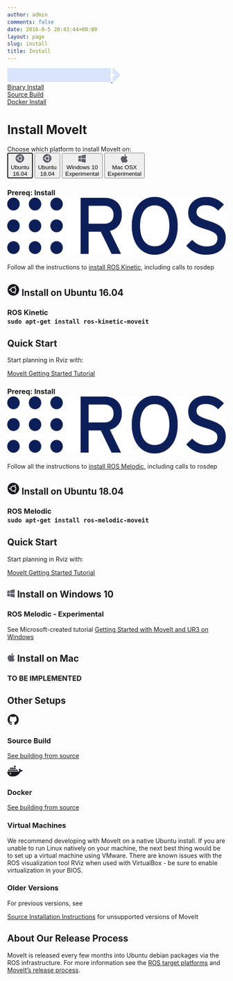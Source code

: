 ```yaml
---
author: admin
comments: false
date: 2016-8-5 20:43:44+00:00
layout: page
slug: install
title: Install
---
```

<div class='row no-gutters'>
  <div class="rectangle-boarder-tall col-3 col-sm-3">
    <a href="/install/">
      <div class="row no-gutters">
        <img src="/assets/install_page/current_page_left.png" class="current-page-image-left">
        <img src="/assets/install_page/current_page_right.png" class="current-page-image-right">
        <div class="font-current-page">
          Binary Install
        </div>
      </div>
    </a>
    <a href="/install/source/">
      <div class="row font-other-page">
        Source Build
      </div>
    </a>
    <a href="/install/docker/">
      <div class="row font-other-page">
        Docker Install
      </div>
    </a>
  </div>

  <div class="rectangle-boarder-big col-9 col-sm-9">
    <h1>Install MoveIt</h1>
    Choose which platform to install MoveIt on:
    <div class="row systems-rectangle">
      <button class="btn btn-primary" data-toggle="collapse" data-target="#Ubuntu1" aria-expanded="true" aria-controls="Ubuntu1" autofocus="autofocus">
          <div class="row no-gutters">
            <div class="col-auto">
              <img src="/assets/install_page/ubuntu.png"/>
            </div>
            <div class="col-auto system-type">
              <div class="system-name">
                Ubuntu
              </div>
              16.04
            </div>
          </div>
      </button>
      <button class="btn btn-primary" data-toggle="collapse" data-target="#Ubuntu2" aria-expanded="true" aria-controls="Ubuntu2">
          <div class="row no-gutters">
            <div class="col-auto">
              <img src="/assets/install_page/ubuntu.png"/>
            </div>
            <div class="col-auto system-type">
              <div class="system-name">
                Ubuntu
              </div>
              18.04
            </div>
          </div>
      </button>
      <button class="btn btn-primary" data-toggle="collapse" data-target="#Windows" aria-expanded="true" aria-controls="Windows">
          <div class="row no-gutters">
            <div class="col-auto">
              <img src="/assets/install_page/windows.png"/>
            </div>
            <div class="col-auto system-type">
              <div class="system-name">
                Windows 10
              </div>
              Experimental
            </div>
          </div>
      </button>
      <button class="btn btn-primary" data-toggle="collapse" data-target="#MocOs" aria-expanded="true" aria-controls="MocOs">
          <div class="row no-gutters">
            <div class="col-auto">
              <img src="/assets/install_page/mac-os.png"/>
            </div>
            <div class="col-auto system-type">
              <div class="system-name">
                Mac OSX
              </div>
              Experimental
            </div>
          </div>
      </button>
    </div>
    <div id="accordion">
      <!-- ----------------------------------------------------------------- -->
      <!-- ----------------------------------------------------------------- -->
      <!-- ----------------------------------------------------------------- -->
      <!-- ----------------------------------------------------------------- -->
      <div class="collapse show" id="Ubuntu1" data-parent="#accordion">
        <h3>
          Prereq: Install <img src="/assets/install_page/ros_logo.jpeg"/>
        </h3>
        <p>
          Follow all the instructions to <a href="http://wiki.ros.org/kinetic/Installation" target="_blank">install ROS Kinetic</a>, including calls to <span class="ros-command">rosdep</span>
        </p>
        <div class="horizontal-line"></div>
        <h2>
          <img src="/assets/install_page/ubuntu_black.png"> Install on Ubuntu 16.04
        </h2>
        <h3>
          ROS Kinetic
          <div class="bash-command">
            <code>sudo apt-get install ros-kinetic-moveit</code>
          </div>
        </h3>
        <div class="horizontal-line"></div>
        <h2>
          Quick Start
        </h2>
        <p>
          Start planning in Rviz with:
        </p>
        <a href="http://docs.ros.org/kinetic/api/moveit_tutorials/html/index.html" target="_blank">
          <span class="link-with-background">
            MoveIt Getting Started Tutorial
          </span>
        </a>
      </div>
      <!-- ----------------------------------------------------------------- -->
      <!-- ----------------------------------------------------------------- -->
      <!-- ----------------------------------------------------------------- -->
      <!-- ----------------------------------------------------------------- -->
      <div class="collapse" id="Ubuntu2" data-parent="#accordion">
        <h3>
          Prereq: Install <img src="/assets/install_page/ros_logo.jpeg"/>
        </h3>
        <p>
          Follow all the instructions to <a href="http://wiki.ros.org/melodic/Installation" target="_blank">install ROS Melodic</a>, including calls to <span class="ros-command">rosdep</span>
        </p>
        <div class="horizontal-line"></div>
        <h2>
          <img src="/assets/install_page/ubuntu_black.png"> Install on Ubuntu 18.04
        </h2>
        <h3>
          ROS Melodic
          <div class="bash-command">
            <code>sudo apt-get install ros-melodic-moveit</code>
          </div>
        </h3>
        <div class="horizontal-line"></div>
        <h2>
          Quick Start
        </h2>
        <p>
          Start planning in Rviz with:
        </p>
        <a href="https://ros-planning.github.io/moveit_tutorials/" target="_blank">
          <span class="link-with-background">
            MoveIt Getting Started Tutorial
          </span>
        </a>
      </div>
      <!-- ----------------------------------------------------------------- -->
      <!-- ----------------------------------------------------------------- -->
      <!-- ----------------------------------------------------------------- -->
      <!-- ----------------------------------------------------------------- -->
      <div class="collapse" id="Windows" data-parent="#accordion">
        <h2>
          <img src="/assets/install_page/windows.png"> Install on Windows 10
        </h2>
        <h3>
          ROS Melodic - Experimental
        </h3>
        See Microsoft-created tutorial <a href="https://ms-iot.github.io/ROSOnWindows/Moveit/UR3.html" target="_blank">Getting Started with MoveIt and UR3 on Windows</a>
      </div>
      <!-- ----------------------------------------------------------------- -->
      <!-- ----------------------------------------------------------------- -->
      <!-- ----------------------------------------------------------------- -->
      <!-- ----------------------------------------------------------------- -->
      <div class="collapse" id="MocOs" data-parent="#accordion">
        <h2>
          <img src="/assets/install_page/mac-os.png"> Install on Mac
        </h2>
        <h3>
          TO BE IMPLEMENTED
        </h3>
      </div>
      <!-- ----------------------------------------------------------------- -->
      <!-- ----------------------------------------------------------------- -->
      <!-- ----------------------------------------------------------------- -->
      <!-- ----------------------------------------------------------------- -->
      <div class="horizontal-line"></div>
      <h2>
        Other Setups
      </h2>
      <div class="row no-gutters">
        <div class="col-6">
          <img src="/assets/install_page/github.png" height="26"/>
          <h3>
            Source Build
          </h3>
          <p>
            <a href="/install/source/">See building from source</a>
          </p>
        </div>
        <div class="col-5 offset-1">
          <img src="/assets/install_page/docker.png" height="26"/>
          <h3>
            Docker
          </h3>
          <p>
            <a href="/install/docker/">See building from source</a>
          </p>
        </div>
      </div>
      <div class="row no-gutters">
        <div class="col-6">
          <h3>
            Virtual Machines
          </h3>
          <p>
            We recommend developing with MoveIt on a native Ubuntu install. If you are unable to run Linux natively on your machine, the next best thing would be to set up a virtual machine using VMware. There are known issues with the ROS visualization tool RViz when used with VirtualBox - be sure to enable virtualization in your BIOS.
          </p>
        </div>
        <div class="col-5 offset-1">
          <h3>
            Older Versions
          </h3>
          <p>
            For previous versions, see
          </p>
          <p>
            <a href="/install/source/">Source Installation Instructions</a> for unsupported versions of MoveIt
          </p>
        </div>
      </div>
      <div class="horizontal-line"></div>
      <h2>
        About Our Release Process
      </h2>
      <p>
        MoveIt is released every few months into Ubuntu debian packages via
        the ROS infrastructure. For more information see the <a href="https://www.ros.org/reps/rep-0003.html" target="_blank">ROS target platforms</a>
        and <a href="https://moveit.ros.org/documentation/contributing/pullrequests/" target="_blank">MoveIt’s release process</a>.
      </p>
    </div>
  </div>
</div>

